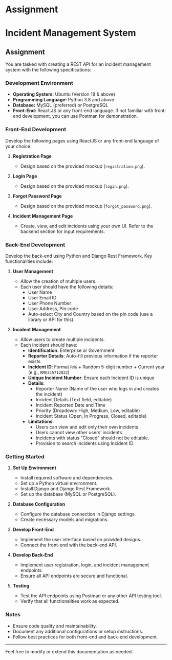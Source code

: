 # Assignment
# Incident Management System

## Assignment

You are tasked with creating a REST API for an incident management system with the following specifications:

### Development Environment

- **Operating System:** Ubuntu (Version 18 & above)
- **Programming Language:** Python 3.8 and above
- **Database:** MySQL (preferred) or PostgreSQL
- **Front-End:** React.JS or any front-end language. If not familiar with front-end development, you can use Postman for demonstration.

### Front-End Development

Develop the following pages using ReactJS or any front-end language of your choice:

1. **Registration Page**
   - Design based on the provided mockup (`registration.png`).

2. **Login Page**
   - Design based on the provided mockup (`login.png`).

3. **Forgot Password Page**
   - Design based on the provided mockup (`forgot_password.png`).

4. **Incident Management Page**
   - Create, view, and edit incidents using your own UI. Refer to the backend section for input requirements.

### Back-End Development

Develop the back-end using Python and Django Rest Framework. Key functionalities include:

1. **User Management**
   - Allow the creation of multiple users.
   - Each user should have the following details:
     - User Name
     - User Email ID
     - User Phone Number
     - User Address, Pin code
     - Auto-select City and Country based on the pin code (use a library or API for this).

2. **Incident Management**
   - Allow users to create multiple incidents.
   - Each incident should have:
     - **Identification**: Enterprise or Government
     - **Reporter Details**: Auto-fill previous information if the reporter exists
     - **Incident ID**: Format `RMG` + Random 5-digit number + Current year (e.g., `RMG345712022`)
     - **Unique Incident Number**: Ensure each Incident ID is unique
     - **Details**:
       - Reporter Name (Name of the user who logs in and creates the incident)
       - Incident Details (Text field, editable)
       - Incident Reported Date and Time
       - Priority (Dropdown: High, Medium, Low, editable)
       - Incident Status (Open, In Progress, Closed, editable)
     - **Limitations**:
       - Users can view and edit only their own incidents.
       - Users cannot view other users’ incidents.
       - Incidents with status "Closed" should not be editable.
       - Provision to search incidents using Incident ID.

### Getting Started

1. **Set Up Environment**
   - Install required software and dependencies.
   - Set up a Python virtual environment.
   - Install Django and Django Rest Framework.
   - Set up the database (MySQL or PostgreSQL).

2. **Database Configuration**
   - Configure the database connection in Django settings.
   - Create necessary models and migrations.

3. **Develop Front-End**
   - Implement the user interface based on provided designs.
   - Connect the front-end with the back-end API.

4. **Develop Back-End**
   - Implement user registration, login, and incident management endpoints.
   - Ensure all API endpoints are secure and functional.

5. **Testing**
   - Test the API endpoints using Postman or any other API testing tool.
   - Verify that all functionalities work as expected.

### Notes

- Ensure code quality and maintainability.
- Document any additional configurations or setup instructions.
- Follow best practices for both front-end and back-end development.

---

Feel free to modify or extend this documentation as needed.

